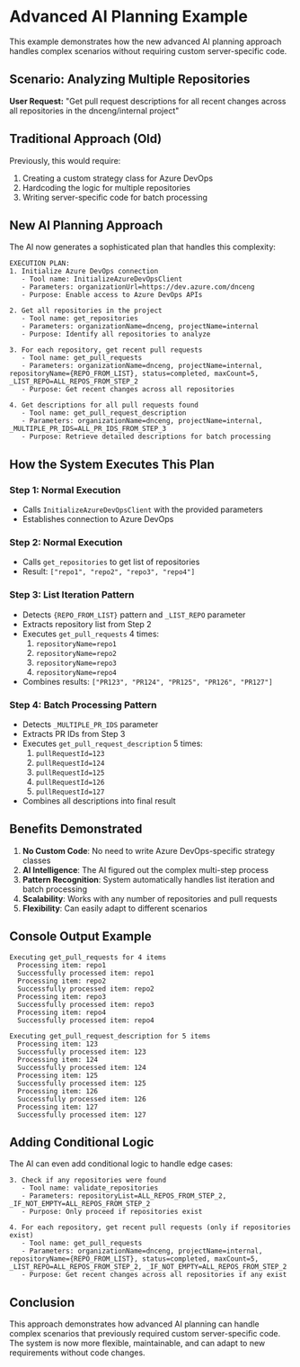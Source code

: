 # Advanced AI Planning Example

This example demonstrates how the new advanced AI planning approach handles complex scenarios without requiring custom server-specific code.

## Scenario: Analyzing Multiple Repositories

**User Request:** "Get pull request descriptions for all recent changes across all repositories in the dnceng/internal project"

## Traditional Approach (Old)

Previously, this would require:
1. Creating a custom strategy class for Azure DevOps
2. Hardcoding the logic for multiple repositories
3. Writing server-specific code for batch processing

## New AI Planning Approach

The AI now generates a sophisticated plan that handles this complexity:

```
EXECUTION PLAN:
1. Initialize Azure DevOps connection
   - Tool name: InitializeAzureDevOpsClient
   - Parameters: organizationUrl=https://dev.azure.com/dnceng
   - Purpose: Enable access to Azure DevOps APIs

2. Get all repositories in the project
   - Tool name: get_repositories
   - Parameters: organizationName=dnceng, projectName=internal
   - Purpose: Identify all repositories to analyze

3. For each repository, get recent pull requests
   - Tool name: get_pull_requests
   - Parameters: organizationName=dnceng, projectName=internal, repositoryName={REPO_FROM_LIST}, status=completed, maxCount=5, _LIST_REPO=ALL_REPOS_FROM_STEP_2
   - Purpose: Get recent changes across all repositories

4. Get descriptions for all pull requests found
   - Tool name: get_pull_request_description
   - Parameters: organizationName=dnceng, projectName=internal, _MULTIPLE_PR_IDS=ALL_PR_IDS_FROM_STEP_3
   - Purpose: Retrieve detailed descriptions for batch processing
```

## How the System Executes This Plan

### Step 1: Normal Execution
- Calls `InitializeAzureDevOpsClient` with the provided parameters
- Establishes connection to Azure DevOps

### Step 2: Normal Execution
- Calls `get_repositories` to get list of repositories
- Result: `["repo1", "repo2", "repo3", "repo4"]`

### Step 3: List Iteration Pattern
- Detects `{REPO_FROM_LIST}` pattern and `_LIST_REPO` parameter
- Extracts repository list from Step 2
- Executes `get_pull_requests` 4 times:
  1. `repositoryName=repo1`
  2. `repositoryName=repo2`
  3. `repositoryName=repo3`
  4. `repositoryName=repo4`
- Combines results: `["PR123", "PR124", "PR125", "PR126", "PR127"]`

### Step 4: Batch Processing Pattern
- Detects `_MULTIPLE_PR_IDS` parameter
- Extracts PR IDs from Step 3
- Executes `get_pull_request_description` 5 times:
  1. `pullRequestId=123`
  2. `pullRequestId=124`
  3. `pullRequestId=125`
  4. `pullRequestId=126`
  5. `pullRequestId=127`
- Combines all descriptions into final result

## Benefits Demonstrated

1. **No Custom Code**: No need to write Azure DevOps-specific strategy classes
2. **AI Intelligence**: The AI figured out the complex multi-step process
3. **Pattern Recognition**: System automatically handles list iteration and batch processing
4. **Scalability**: Works with any number of repositories and pull requests
5. **Flexibility**: Can easily adapt to different scenarios

## Console Output Example

```
Executing get_pull_requests for 4 items
  Processing item: repo1
  Successfully processed item: repo1
  Processing item: repo2
  Successfully processed item: repo2
  Processing item: repo3
  Successfully processed item: repo3
  Processing item: repo4
  Successfully processed item: repo4

Executing get_pull_request_description for 5 items
  Processing item: 123
  Successfully processed item: 123
  Processing item: 124
  Successfully processed item: 124
  Processing item: 125
  Successfully processed item: 125
  Processing item: 126
  Successfully processed item: 126
  Processing item: 127
  Successfully processed item: 127
```

## Adding Conditional Logic

The AI can even add conditional logic to handle edge cases:

```
3. Check if any repositories were found
   - Tool name: validate_repositories
   - Parameters: repositoryList=ALL_REPOS_FROM_STEP_2, _IF_NOT_EMPTY=ALL_REPOS_FROM_STEP_2
   - Purpose: Only proceed if repositories exist

4. For each repository, get recent pull requests (only if repositories exist)
   - Tool name: get_pull_requests
   - Parameters: organizationName=dnceng, projectName=internal, repositoryName={REPO_FROM_LIST}, status=completed, maxCount=5, _LIST_REPO=ALL_REPOS_FROM_STEP_2, _IF_NOT_EMPTY=ALL_REPOS_FROM_STEP_2
   - Purpose: Get recent changes across all repositories if any exist
```

## Conclusion

This approach demonstrates how advanced AI planning can handle complex scenarios that previously required custom server-specific code. The system is now more flexible, maintainable, and can adapt to new requirements without code changes. 